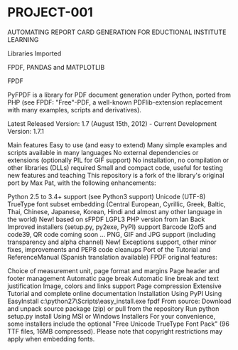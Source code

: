 # PROJECT-001
AUTOMATING REPORT CARD GENERATION FOR EDUCTIONAL INSTITUTE LEARNING

Libraries Imported

FPDF, PANDAS and MATPLOTLIB


FPDF

PyFPDF is a library for PDF document generation under Python, ported from PHP (see FPDF: "Free"-PDF, a well-known PDFlib-extension replacement with many examples, scripts and derivatives).

Latest Released Version: 1.7 (August 15th, 2012) - Current Development Version: 1.7.1

Main features
Easy to use (and easy to extend)
Many simple examples and scripts available in many languages
No external dependencies or extensions (optionally PIL for GIF support)
No installation, no compilation or other libraries (DLLs) required
Small and compact code, useful for testing new features and teaching
This repository is a fork of the library's original port by Max Pat, with the following enhancements:

Python 2.5 to 3.4+ support (see Python3 support)
Unicode (UTF-8) TrueType font subset embedding (Central European, Cyrillic, Greek, Baltic, Thai, Chinese, Japanese, Korean, Hindi and almost any other language in the world) New! based on sFPDF LGPL3 PHP version from Ian Back
Improved installers (setup.py, py2exe, PyPI) support
Barcode I2of5 and code39, QR code coming soon ...
PNG, GIF and JPG support (including transparency and alpha channel) New!
Exceptions support, other minor fixes, improvements and PEP8 code cleanups
Port of the Tutorial and ReferenceManual (Spanish translation available)
FPDF original features:

Choice of measurement unit, page format and margins
Page header and footer management
Automatic page break
Automatic line break and text justification
Image, colors and links support
Page compression
Extensive Tutorial and complete online documentation
Installation
Using PyPI
Using EasyInstall c:\python27\Scripts\easy_install.exe fpdf
From source:
Download and unpack source package (zip) or pull from the repository
Run python setup.py install
Using MSI or Windows Installers
For your convenience, some installers include the optional "Free Unicode TrueType Font Pack" (96 TTF files, 16MB compressed). Please note that copyright restrictions may apply when embedding fonts.
